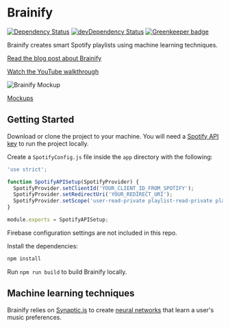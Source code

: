 # Brainify

[![Dependency Status](https://david-dm.org/matthamil/Brainify/status.svg)](https://david-dm.org/matthamil/Brainify#info=dependencies) [![devDependency Status](https://david-dm.org/matthamil/Brainify/dev-status.svg)](https://david-dm.org/preboot/angular-webpack#info=devDependencies) [![Greenkeeper badge](https://badges.greenkeeper.io/matthamil/Brainify.svg)](https://greenkeeper.io/)

Brainify creates smart Spotify playlists using machine learning techniques.

[Read the blog post about Brainify](http://matthamil.me/Machine-Learning-with_JavaScript/)

[Watch the YouTube walkthrough](https://www.youtube.com/watch?v=doYjvcNLA2Y)

![Brainify Mockup](https://i.imgur.com/2XcyWcX.jpg)

[Mockups](https://imgur.com/a/1vKQx)

## Getting Started

Download or clone the project to your machine. You will need a [Spotify API key](https://developer.spotify.com/my-applications/#!/applications) to run the project locally.

Create a `SpotifyConfig.js` file inside the `app` directory with the following:

```javascript
'use strict';

function SpotifyAPISetup(SpotifyProvider) {
  SpotifyProvider.setClientId('YOUR_CLIENT_ID_FROM_SPOTIFY');
  SpotifyProvider.setRedirectUri('YOUR_REDIRECT_URI');
  SpotifyProvider.setScope('user-read-private playlist-read-private playlist-modify-private playlist-modify-public');
}

module.exports = SpotifyAPISetup;
```

Firebase configuration settings are not included in this repo.

Install the dependencies:

```bash
npm install
```

Run `npm run build` to build Brainify locally.

## Machine learning techniques

Brainify relies on [Synaptic.js](http://synaptic.juancazala.com/#/) to create [neural networks](https://github.com/cazala/synaptic/wiki/Neural-Networks-101) that learn a user's music preferences.
